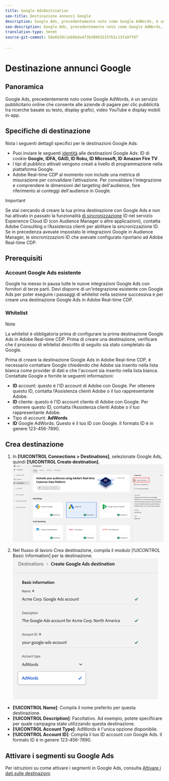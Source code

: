 ```yaml
---
title: Google AdsDestination
seo-title: Destinazione annunci Google
description: Google Ads, precedentemente noto come Google AdWords, è un servizio pubblicitario online che consente alle aziende di pagare per clic pubblicità tra ricerche basate su testo, display grafici, video YouTube e display mobili in-app.
seo-description: Google Ads, precedentemente noto come Google AdWords, è un servizio pubblicitario online che consente alle aziende di pagare per clic pubblicità tra ricerche basate su testo, display grafici, video YouTube e display mobili in-app.
translation-type: tm+mt
source-git-commit: 50e6b39c1eb0bda4f3b30991515fb1c13fa9ff87

---
```



# Destinazione annunci Google

## Panoramica

Google Ads, precedentemente noto come Google AdWords, è un servizio pubblicitario online che consente alle aziende di pagare per clic pubblicità tra ricerche basate su testo, display grafici, video YouTube e display mobili in-app.

## Specifiche di destinazione

Nota i seguenti dettagli specifici per le destinazioni Google Ads:

* Puoi inviare le seguenti [identità](../../identity-service/namespaces.md) alle destinazioni Google Ads: ID di cookie **Google, IDFA, GAID, ID Roku, ID Microsoft, ID Amazon Fire TV**.
* I tipi di pubblico attivati vengono creati a livello di programmazione nella piattaforma Google.
* Adobe Real-time CDP al momento non include una metrica di misurazione per convalidare l’attivazione. Per convalidare l&#39;integrazione e comprendere le dimensioni del targeting dell&#39;audience, fare riferimento ai conteggi dell&#39;audience in Google.

>[!IMPORTANT]
>
>Se stai cercando di creare la tua prima destinazione con Google Ads e non hai attivato in passato la funzionalità [di sincronizzazione](https://docs.adobe.com/content/help/en/id-service/using/id-service-api/methods/idsync.html) ID nel servizio Experience Cloud ID (con Audience Manager o altre applicazioni), contatta Adobe Consulting o l’Assistenza clienti per abilitare la sincronizzazione ID. Se in precedenza avevate impostato le integrazioni Google in Audience Manager, le sincronizzazioni ID che avevate configurato riportano ad Adobe Real-time CDP.

## Prerequisiti

### Account Google Ads esistente

Google ha messo in pausa tutte le nuove integrazioni Google Ads con fornitori di terze parti. Devi disporre di un&#39;integrazione esistente con Google Ads per poter eseguire i passaggi di whitelist nella sezione successiva e per creare una destinazione Google Ads in Adobe Real-time CDP.

### Whitelist

>[!NOTE]
>
>La whitelist è obbligatoria prima di configurare la prima destinazione Google Ads in Adobe Real-time CDP. Prima di creare una destinazione, verificare che il processo di whitelist descritto di seguito sia stato completato da Google.

Prima di creare la destinazione Google Ads in Adobe Real-time CDP, è necessario contattare Google chiedendo che Adobe sia inserito nella lista bianca come provider di dati e che l&#39;account sia inserito nella lista bianca. Contattate Google e fornite le seguenti informazioni:

* **ID** account: questo è l&#39;ID account di Adobe con Google. Per ottenere questo ID, contatta l’Assistenza clienti Adobe o il tuo rappresentante Adobe.
* **ID** cliente: questo è l&#39;ID account cliente di Adobe con Google. Per ottenere questo ID, contatta l’Assistenza clienti Adobe o il tuo rappresentante Adobe.
* Tipo di account: **AdWords**
* **ID** Google AdWords: Questo è il tuo ID con Google. Il formato ID è in genere 123-456-7890.

## Crea destinazione

1. In **[!UICONTROL Connections > Destinations]**, selezionate Google Ads, quindi **[!UICONTROL Create destination]**.
   ![Destinazione di Connect Google Ads](/help/rtcdp/destinations/assets/google-2-destination.png)

2. Nel flusso di lavoro Crea destinazione, compila il modulo [!UICONTROL Basic Information] per la destinazione.
   ![Informazioni di base Google Ads](/help/rtcdp/destinations/assets/google-2-basic-information.png)
* **[!UICONTROL Name]**: Compila il nome preferito per questa destinazione.
* **[!UICONTROL Description]**: Facoltativo. Ad esempio, potete specificare per quale campagna state utilizzando questa destinazione.
* **[!UICONTROL Account Type]**: AdWords è l&#39;unica opzione disponibile.
* **[!UICONTROL Account ID]**: Compila il tuo ID account con Google Ads. Il formato ID è in genere 123-456-7890.

## Attivare i segmenti su Google Ads

Per istruzioni su come attivare i segmenti in Google Ads, consulta [Attivare i dati sulle destinazioni](/help/rtcdp/destinations/activate-destinations.md).

